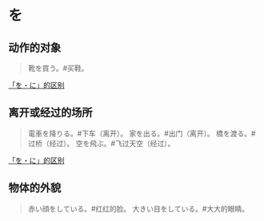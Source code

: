 # を

## 动作的对象

> 靴を買う。#买鞋。

[「を・に」的区别](./diff#をに)

## 离开或经过的场所

> 電車を降りる。#下车（离开）。
> 家を出る。#出门（离开）。
> 橋を渡る。#过桥（经过）。
> 空を飛ぶ。#飞过天空（经过）。

[「を・に」的区别](./diff#をに)

## 物体的外貌

> 赤い顔をしている。#红红的脸。
> 大きい目をしている。#大大的眼睛。
